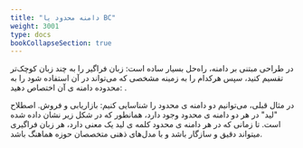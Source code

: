 ```yaml
---
title: "دامنه محدود یا BC"
weight: 3001
type: docs
bookCollapseSection: true
---
```


در طراحی مبتنی بر دامنه، راه‌حل بسیار ساده است: زبان فراگیر را به چند زبان کوچک‌تر تقسیم کنید، سپس هرکدام را به زمینه مشخصی که می‌تواند در آن استفاده شود را به محدوده دامنه ی آن اختصاص دهید:  .

در مثال قبلی، می‌توانیم دو دامنه ی محدود را شناسایی کنیم: بازاریابی و فروش. اصطلاح "لید" در هر دو دامنه ی محدود وجود دارد، همانطور که در شکل زیر نشان داده شده است. تا زمانی که در هر دامنه ی محدود کلمه ی لید یک معنی دارد، هر زبان فراگیری میتواند دقیق و سازگار باشد و با مدل‌های ذهنی متخصصان حوزه هماهنگ باشد.